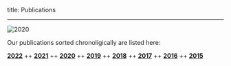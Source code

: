 title: Publications

- - -
![2020](publications/BannerPaper2020.jpg)

Our publications sorted chronoligically are listed here:

[**2022**](publications/s2022.html) ++ [**2021**](publications/t2021.html) ++ [**2020**](publications/u2020.html) ++ [**2019**](publications/v2019.html) ++ [**2018**](publications/w2018.html) ++ [**2017**](publications/x2017.html) ++ [**2016**](publications/y2016.html) ++ [**2015**](publications/z2015.html)

